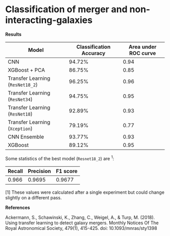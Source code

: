 # Classification of merger and non-interacting-galaxies

**Results**

| Model | Classification Accuracy | Area under ROC curve |
| ----- | ----------------------- | -------------------- |
| CNN | 94.72% | 0.94 |
| XGBoost + PCA | 86.75% | 0.85 |
| Transfer Learning (`ResNet18_2`) | 96.25% | 0.96 |
| Transfer Learning (`ResNet34`) | 94.75% | 0.95 |
| Transfer Learning (`ResNet18`) | 92.89% | 0.93 |
| Transfer Learning (`Xception`) | 79.19% | 0.77 |
| CNN Ensemble | 93.77% | 0.93 |
| XGBoost | 89.12% | 0.95 |

Some statistics of the best model (`Resnet18_2`) are <sup>1</sup>:

| Recall | Precision | F1 score |
| ------ | --------- | -------- |
| 0.966 | 0.9695 | 0.9677 |

[1] These values were calculated after a single experiment but could change slightly on a different pass.

**References**

Ackermann, S., Schawinski, K., Zhang, C., Weigel, A., & Turp, M. (2018). Using transfer learning to detect galaxy mergers. Monthly Notices Of The Royal Astronomical Society, 479(1), 415-425. doi: 10.1093/mnras/sty1398
